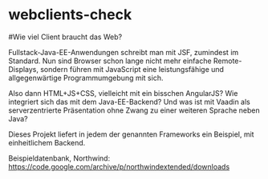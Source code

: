 # webclients-check

#Wie viel Client braucht das Web?


Fullstack-Java-EE-Anwendungen schreibt man mit JSF, zumindest im Standard. 
Nun sind Browser schon lange nicht mehr einfache Remote-Displays, sondern führen mit JavaScript eine leistungsfähige und allgegenwärtige Programmumgebung mit sich. 

Also dann HTML+JS+CSS, vielleicht mit ein bisschen AngularJS? Wie integriert sich das mit dem Java-EE-Backend? 
Und was ist mit Vaadin als serverzentrierte Präsentation ohne Zwang zu einer weiteren Sprache neben Java? 

Dieses Projekt liefert in jedem der genannten Frameworks ein Beispiel, mit einheitlichem Backend.

Beispieldatenbank, Northwind:
https://code.google.com/archive/p/northwindextended/downloads